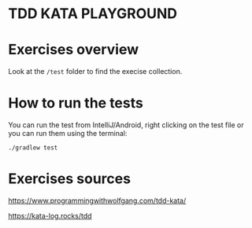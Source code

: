 # TDD KATA PLAYGROUND

# Exercises overview

Look at the `/test` folder to find the execise collection. 

# How to run the tests

You can run the test from IntelliJ/Android, right clicking on the test file or you can run them using the terminal:

```
./gradlew test
``` 

# Exercises sources

https://www.programmingwithwolfgang.com/tdd-kata/ 

https://kata-log.rocks/tdd


